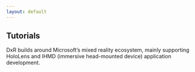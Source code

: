 ```yaml
---
layout: default
---
```


## Tutorials

DxR builds around Microsoft’s mixed reality ecosystem, mainly supporting HoloLens and IHMD (immersive head-mounted device) application development.
